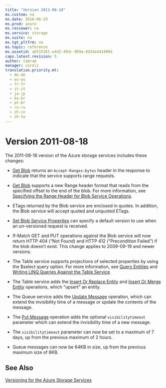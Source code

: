 ```yaml
---
title: "Version 2011-08-18"
ms.custom: na
ms.date: 2016-06-29
ms.prod: azure
ms.reviewer: na
ms.service: storage
ms.suite: na
ms.tgt_pltfrm: na
ms.topic: reference
ms.assetid: ab515361-e442-49dc-969a-0d3da443409d
caps.latest.revision: 5
author: tamram
manager: carolz
translation.priority.mt: 
  - de-de
  - es-es
  - fr-fr
  - it-it
  - ja-jp
  - ko-kr
  - pt-br
  - ru-ru
  - zh-cn
  - zh-tw
---
```

# Version 2011-08-18
The 2011-08-18 version of the Azure storage services includes these changes:  
  
-   [Get Blob](Get-Blob.md) returns an `Accept-Ranges:bytes` header in the response to indicate that the service supports range requests.  
  
-   [Get Blob](Get-Blob.md) supports a new Range header format that reads from the specified offset to the end of the blob. For more information, see [Specifying the Range Header for Blob Service Operations](Specifying-the-Range-Header-for-Blob-Service-Operations.md).  
  
-   ETags returned by the Blob service are enclosed in quotes. In addition, the Blob service will accept quoted and unquoted ETags.  
  
-   [Set Blob Service Properties](Set-Blob-Service-Properties.md) can specify a default version to use when an un-versioned request is received.  
  
-   If-Match GET and PUT operations against the Blob service will now return HTTP 404 (“Not Found) and HTTP 412 (“Precondition Failed”) if the blob doesn’t exist. This change applies to 2009-09-19 and newer versions.  
  
-   The Table service supports projections of selected properties by using the $select query option. For more information, see [Query Entities](Query-Entities.md) and [Writing LINQ Queries Against the Table Service](Writing-LINQ-Queries-Against-the-Table-Service.md).  
  
-   The Table service adds the [Insert Or Replace Entity](Insert-Or-Replace-Entity.md) and [Insert Or Merge Entity](Insert-Or-Merge-Entity.md) operations, which “upsert” an entity.  
  
-   The Queue service adds the [Update Message](Update-Message.md) operation, which can extend the invisibility time of a message or update the contents of the message.  
  
-   The [Put Message](Put-Message.md) operation adds the optional `visibilitytimeout` parameter which can extend the invisibility time of a new message.  
  
-   The `visibilitytimeout` parameter can now be set to a maximum of 7 days, up from the previous maximum of 2 hours.  
  
-   Queue messages can now be 64KB in size, up from the previous maximum size of 8KB.  
  
## See Also  
 [Versioning for the Azure Storage Services](Versioning-for-the-Azure-Storage-Services.md)
